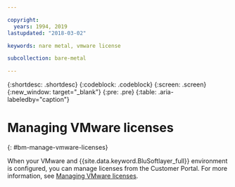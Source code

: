 ```yaml
---

copyright:
  years: 1994, 2019
lastupdated: "2018-03-02"

keywords: nare metal, vmware license

subcollection: bare-metal

---
```


{:shortdesc: .shortdesc}
{:codeblock: .codeblock}
{:screen: .screen}
{:new_window: target="_blank"}
{:pre: .pre}
{:table: .aria-labeledby="caption"}

# Managing VMware licenses
{: #bm-manage-vmware-licenses}

When your VMware and {{site.data.keyword.BluSoftlayer_full}} environment is configured, you can manage licenses from the Customer Portal. For more information, see [Managing VMware licenses](/docs/infrastructure/vmware?topic=VMware-managing-vmware-licenses).
